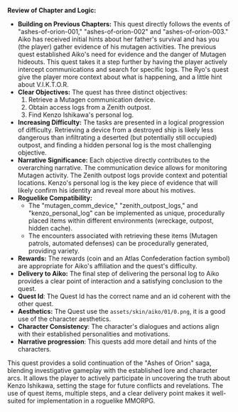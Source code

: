 

**Review of Chapter and Logic:**

*   **Building on Previous Chapters:** This quest directly follows the events of "ashes-of-orion-001," "ashes-of-orion-002" and "ashes-of-orion-003." Aiko has received initial hints about her father's survival and has you (the player) gather evidence of his mutagen activities.  The previous quest established Aiko's need for evidence and the danger of Mutagen hideouts.  This quest takes it a step further by having the player actively intercept communications and search for specific logs. The Ryo's quest give the player more context about what is happening, and a little hint about V.I.K.T.O.R.
*   **Clear Objectives:** The quest has three distinct objectives:
    1.  Retrieve a Mutagen communication device.
    2.  Obtain access logs from a Zenith outpost.
    3.  Find Kenzo Ishikawa's personal log.
*   **Increasing Difficulty:** The tasks are presented in a logical progression of difficulty.  Retrieving a device from a destroyed ship is likely less dangerous than infiltrating a deserted (but potentially still occupied) outpost, and finding a hidden personal log is the most challenging objective.
*   **Narrative Significance:** Each objective directly contributes to the overarching narrative. The communication device allows for monitoring Mutagen activity.  The Zenith outpost logs provide context and potential locations.  Kenzo's personal log is the key piece of evidence that will likely confirm his identity and reveal more about his motives.
*   **Roguelike Compatibility:**
    *   The "mutagen_comm_device," "zenith_outpost_logs," and "kenzo_personal_log" can be implemented as unique, procedurally placed items within different environments (wreckage, outpost, hidden cache).
    *   The encounters associated with retrieving these items (Mutagen patrols, automated defenses) can be procedurally generated, providing variety.
*   **Rewards:** The rewards (coin and an Atlas Confederation faction symbol) are appropriate for Aiko's affiliation and the quest's difficulty.
*   **Delivery to Aiko:** The final step of delivering the personal log to Aiko provides a clear point of interaction and a satisfying conclusion to the quest.
*    **Quest Id**: The Quest Id has the correct name and an id coherent with the other quest.
*    **Aesthetics:** The Quest use the `assets/skin/aiko/01/0.png`, it is a good use of the character aesthetics.
* **Character Consistency**: The character's dialogues and actions align with their established personalities and motivations.
* **Narrative progression**: This quests add more detail and hints of the characters.

This quest provides a solid continuation of the "Ashes of Orion" saga, blending investigative gameplay with the established lore and character arcs. It allows the player to actively participate in uncovering the truth about Kenzo Ishikawa, setting the stage for future conflicts and revelations. The use of quest items, multiple steps, and a clear delivery point makes it well-suited for implementation in a roguelike MMORPG.
